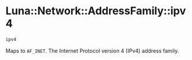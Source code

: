 # Luna::Network::AddressFamily::ipv4

```c++
ipv4
```

Maps to `AF_INET`. The Internet Protocol version 4 (IPv4) address family. 

